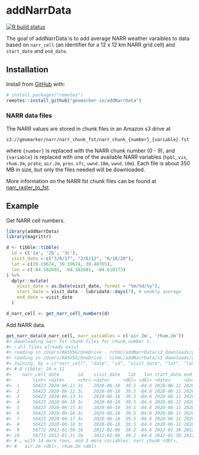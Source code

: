 
<!-- README.md is generated from README.Rmd. Please edit that file -->

# addNarrData

<!-- badges: start -->

[![R build
status](https://github.com/geomarker-io/addNarrData/workflows/R-CMD-check/badge.svg)](https://github.com/geomarker-io/addNarrData/actions)
<!-- badges: end -->

The goal of addNarrData is to add average NARR weather varaibles to data
based on `narr_cell` (an identifier for a 12 x 12 km NARR grid cell) and
`start_date` and `end_date`.

## Installation

Install from [GitHub](https://github.com/) with:

``` r
# install.packages("remotes")
remotes::install_github("geomarker-io/addNarrData")
```

### NARR data files

The NARR values are stored in chunk files in an Amazon s3 drive at

    s3://geomarker/narr/narr_chunk_fst/narr_chunk_{number}_{variable}.fst

where `{number}` is replaced with the NARR chunk number (0 - 9), and
`{variable}` is replaced with one of the available NARR variables
(`hpbl`, `vis`, `rhum.2m`, `prate`, `air.2m`, `pres.sfc`, `uwnd.10m`,
`vwnd.10m`). Each file is about 350 MB in size, but only the files
needed will be downloaded.

More information on the NARR fst chunk files can be found at
[narr\_raster\_to\_fst](https://github.com/geomarker-io/narr_raster_to_fst#narr_raster_to_fst).

## Example

Get NARR cell numbers.

``` r
library(addNarrData)
library(magrittr)

d <- tibble::tibble(
  id = c('1a', '2b', '3c'),
  visit_date = c("3/8/17", "2/6/12", "6/18/20"),
  lat = c(39.19674, 39.19674, 39.48765),
  lon = c(-84.582601, -84.582601, -84.610173)
) %>%
  dplyr::mutate(
    visit_date = as.Date(visit_date, format = "%m/%d/%y"),
    start_date = visit_date - lubridate::days(7), # weekly average
    end_date = visit_date
  )

d_narr_cell <- get_narr_cell_numbers(d)
```

Add NARR data.

``` r
get_narr_data(d_narr_cell, narr_variables = c('air.2m', 'rhum.2m'))
#> downloading narr fst chunk files for chunk number 5...
#> ℹ all files already exist
#> reading in /Users/RASV5G/OneDrive - cchmc/addNarrData/s3_downloads/geomarker/narr/narr_chunk_fst/narr_chunk_5_air.2m.fst and joining to data...
#> reading in /Users/RASV5G/OneDrive - cchmc/addNarrData/s3_downloads/geomarker/narr/narr_chunk_fst/narr_chunk_5_rhum.2m.fst and joining to data...
#> Joining, by = c("narr_cell", "date", "id", "visit_date", "lat", "lon", "start_date", "end_date", "narr_chunk")
#> # A tibble: 24 x 11
#>    narr_cell date       id    visit_date   lat   lon start_date end_date  
#>        <int> <date>     <chr> <date>     <dbl> <dbl> <date>     <date>    
#>  1     56423 2020-06-11 3c    2020-06-18  39.5 -84.6 2020-06-11 2020-06-18
#>  2     56423 2020-06-12 3c    2020-06-18  39.5 -84.6 2020-06-11 2020-06-18
#>  3     56423 2020-06-13 3c    2020-06-18  39.5 -84.6 2020-06-11 2020-06-18
#>  4     56423 2020-06-14 3c    2020-06-18  39.5 -84.6 2020-06-11 2020-06-18
#>  5     56423 2020-06-15 3c    2020-06-18  39.5 -84.6 2020-06-11 2020-06-18
#>  6     56423 2020-06-16 3c    2020-06-18  39.5 -84.6 2020-06-11 2020-06-18
#>  7     56423 2020-06-17 3c    2020-06-18  39.5 -84.6 2020-06-11 2020-06-18
#>  8     56423 2020-06-18 3c    2020-06-18  39.5 -84.6 2020-06-11 2020-06-18
#>  9     56772 2012-01-30 2b    2012-02-06  39.2 -84.6 2012-01-30 2012-02-06
#> 10     56772 2012-01-31 2b    2012-02-06  39.2 -84.6 2012-01-30 2012-02-06
#> # … with 14 more rows, and 3 more variables: narr_chunk <dbl>,
#> #   air.2m <dbl>, rhum.2m <dbl>
```
